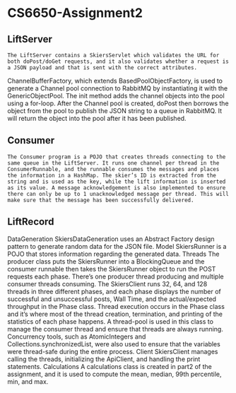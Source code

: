 # CS6650-Assignment2
## LiftServer
	The LiftServer contains a SkiersServlet which validates the URL for both doPost/doGet requests, and it also validates whether a request is a JSON payload and that is sent with the correct attributes.
ChannelBufferFactory, which extends BasedPoolObjectFactory, is used to generate a Channel pool connection to RabbitMQ by instantiating it with the GenericObjectPool. The init method adds the channel objects into the pool using a for-loop. After the Channel pool is created, doPost then borrows the object from the pool to publish the JSON string to a queue in RabbitMQ. It will return the object into the pool after it has been published.

## Consumer
	The Consumer program is a POJO that creates threads connecting to the same queue in the LiftServer. It runs one channel per thread in the ConsumerRunnable, and the runnable consumes the messages and places the information in a HashMap. The skier’s ID is extracted from the string and is used as the key, while the lift information is inserted as its value. A message acknowledgement is also implemented to ensure there can only be up to 1 unacknowledged message per thread. This will make sure that the message has been successfully delivered.

## LiftRecord
DataGeneration
	SkiersDataGeneration uses an Abstract Factory design pattern to generate random data for the JSON file.
Model
	SkiersRunner is a POJO that stores information regarding the generated data.
Threads
	The producer class puts the SkiersRunner into a BlockingQueue and the consumer runnable then takes the SkiersRunner object to run the POST requests each phase. There’s one producer thread producing and multiple consumer threads consuming. The SkiersClient runs 32, 64, and 128 threads in three different phases, and each phase displays the number of successful and unsuccessful posts, Wall Time, and the actual/expected throughput in the Phase class. Thread execution occurs in the Phase class and it’s where most of the thread creation, termination, and printing of the statistics of each phase happens. A thread-pool is used in this class to manage the consumer thread and ensure that threads are always running. Concurrency tools, such as AtomicIntegers and Collections.synchronizedList, were also used to ensure that the variables were thread-safe during the entire process.
Client
SkiersClient manages calling the threads, initializing the ApiClient, and handling the print statements.
Calculations
A calculations class is created in part2 of the assignment, and it is used to compute the mean, median, 99th percentile, min, and max.
